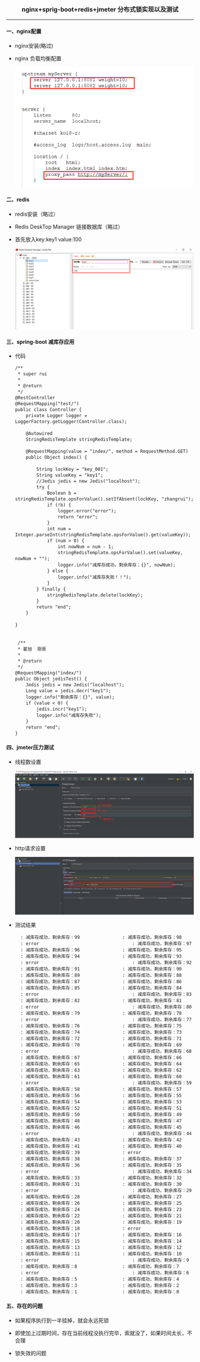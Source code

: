 ### <p align="center">nginx+sprig-boot+redis+jmeter 分布式锁实现以及测试</p>

---

#### 一、nginx配置

- nginx安装(略过)
- nginx 负载均衡配置

  ![](imgs/study-8/s_8_1.jpg)


      
#### 二、redis

- redis安装（略过）

- Redis DeskTop Manager 链接数据库（略过）

- 首先放入key:key1  value:100

  ![](imgs/study-8/s_8_2.jpg)
     
   
#### 三、spring-boot 减库存应用

- 代码

      /**
       * super rui
       *
       * @return
       */  
      @RestController
      @RequestMapping("test/")
      public class Controller {
          private Logger logger = LoggerFactory.getLogger(Controller.class);
      
          @Autowired
          StringRedisTemplate stringRedisTemplate;
      
          @RequestMapping(value = "index/", method = RequestMethod.GET)
          public Object index() {
      
              String lockKey = "key_001";
              String valueKey = "key1";
              //Jedis jedis = new Jedis("localhost");
              try {
                  Boolean b = stringRedisTemplate.opsForValue().setIfAbsent(lockKey, "zhangrui");
                  if (!b) {
                      logger.error("error");
                      return "error";
                  }
                  int num = Integer.parseInt(stringRedisTemplate.opsForValue().get(valueKey));
                  if (num > 0) {
                      int nowNum = num - 1;
                      stringRedisTemplate.opsForValue().set(valueKey, nowNum + "");
                      logger.info("减库存成功，剩余库存：{}", nowNum);
                  } else {
                      logger.info("减库存失败！！");
                  }
              } finally {
                  stringRedisTemplate.delete(lockKey);
              }
              return "end";
          }
      
      }
      
      
       /**
       * 翟旭  刚哥
       *
       * @return
       */
      @RequestMapping("index/")
      public Object jedisTest() {
          Jedis jedis = new Jedis("localhost");
          Long value = jedis.decr("key1");
          logger.info("剩余库存：{}", value);
          if (value < 0) {
              jedis.incr("key1");
              logger.info("减库存失败");
          }
          return "end";
      }
      
      
      
      
#### 四、jmeter压力测试 

- 线程数设置

    ![](imgs/study-8/s_8_3.jpg)

- http请求设置

    ![](imgs/study-8/s_8_4.jpg)
- 测试结果

        : 减库存成功，剩余库存：99                : 减库存成功，剩余库存：98
        : error                                   : 减库存成功，剩余库存：97
        : 减库存成功，剩余库存：96                : 减库存成功，剩余库存：95
        : 减库存成功，剩余库存：94                : 减库存成功，剩余库存：93
        : error                                   : 减库存成功，剩余库存：92
        : 减库存成功，剩余库存：91                : 减库存成功，剩余库存：90
        : 减库存成功，剩余库存：89                : 减库存成功，剩余库存：88
        : 减库存成功，剩余库存：87                : 减库存成功，剩余库存：86
        : 减库存成功，剩余库存：85                : 减库存成功，剩余库存：84
        : error                                   : 减库存成功，剩余库存：83
        : 减库存成功，剩余库存：82                : 减库存成功，剩余库存：81
        : error                                   : 减库存成功，剩余库存：80
        : 减库存成功，剩余库存：79                : 减库存成功，剩余库存：78
        : error                                   : 减库存成功，剩余库存：77
        : 减库存成功，剩余库存：76                : 减库存成功，剩余库存：75
        : 减库存成功，剩余库存：74                : 减库存成功，剩余库存：73
        : 减库存成功，剩余库存：72                : 减库存成功，剩余库存：71
        : 减库存成功，剩余库存：70                : 减库存成功，剩余库存：69
        : error                                   : 减库存成功，剩余库存：68
        : 减库存成功，剩余库存：67                : 减库存成功，剩余库存：66
        : 减库存成功，剩余库存：65                : 减库存成功，剩余库存：64
        : 减库存成功，剩余库存：63                : 减库存成功，剩余库存：62
        : 减库存成功，剩余库存：61                : 减库存成功，剩余库存：60
        : error                                   : 减库存成功，剩余库存：59
        : 减库存成功，剩余库存：58                : 减库存成功，剩余库存：57
        : 减库存成功，剩余库存：56                : 减库存成功，剩余库存：55
        : 减库存成功，剩余库存：54                : 减库存成功，剩余库存：53
        : 减库存成功，剩余库存：52                : 减库存成功，剩余库存：51
        : 减库存成功，剩余库存：50                : 减库存成功，剩余库存：49
        : 减库存成功，剩余库存：48                : 减库存成功，剩余库存：47
        : 减库存成功，剩余库存：46                : 减库存成功，剩余库存：45
        : error                                   : 减库存成功，剩余库存：44
        : 减库存成功，剩余库存：43                : 减库存成功，剩余库存：42
        : 减库存成功，剩余库存：41                : 减库存成功，剩余库存：40
        : 减库存成功，剩余库存：39                : error
        : 减库存成功，剩余库存：38                : 减库存成功，剩余库存：37
        : 减库存成功，剩余库存：36                : 减库存成功，剩余库存：35
        : error                                   : 减库存成功，剩余库存：34
        : 减库存成功，剩余库存：33                : 减库存成功，剩余库存：32
        : 减库存成功，剩余库存：31                : 减库存成功，剩余库存：30
        : error                                   : 减库存成功，剩余库存：29
        : 减库存成功，剩余库存：28                : 减库存成功，剩余库存：27
        : 减库存成功，剩余库存：26                : 减库存成功，剩余库存：25
        : 减库存成功，剩余库存：24                : 减库存成功，剩余库存：23
        : 减库存成功，剩余库存：22                : 减库存成功，剩余库存：21
        : 减库存成功，剩余库存：20                : 减库存成功，剩余库存：19
        : 减库存成功，剩余库存：18                : error
        : 减库存成功，剩余库存：17                : 减库存成功，剩余库存：16
        : 减库存成功，剩余库存：15                : 减库存成功，剩余库存：14
        : 减库存成功，剩余库存：13                : 减库存成功，剩余库存：12
        : 减库存成功，剩余库存：11                : 减库存成功，剩余库存：10
        : error                                   : 减库存成功，剩余库存：9
        : 减库存成功，剩余库存：8                 : 减库存成功，剩余库存：7
        : error                                   : 减库存成功，剩余库存：6
        : 减库存成功，剩余库存：5                 : 减库存成功，剩余库存：4
        : 减库存成功，剩余库存：3                 : 减库存成功，剩余库存：2
        : 减库存成功，剩余库存：1                 : 减库存成功，剩余库存：0  

#### 五、存在的问题

- 如果程序执行到一半挂掉，就会永远死锁

- 即使加上过期时间，存在当前线程没执行完毕，索就没了，如果时间太长，不合理

- 锁失效的问题


